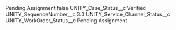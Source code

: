 <?xml version="1.0" encoding="UTF-8"?>
<CustomMetadata xmlns="http://soap.sforce.com/2006/04/metadata" xmlns:xsi="http://www.w3.org/2001/XMLSchema-instance" xmlns:xsd="http://www.w3.org/2001/XMLSchema">
    <label>Pending Assignment</label>
    <protected>false</protected>
    <values>
        <field>UNITY_Case_Status__c</field>
        <value xsi:type="xsd:string">Verified</value>
    </values>
    <values>
        <field>UNITY_SequenceNumber__c</field>
        <value xsi:type="xsd:double">3.0</value>
    </values>
    <values>
        <field>UNITY_Service_Channel_Status__c</field>
        <value xsi:nil="true"/>
    </values>
    <values>
        <field>UNITY_WorkOrder_Status__c</field>
        <value xsi:type="xsd:string">Pending Assignment</value>
    </values>
</CustomMetadata>
